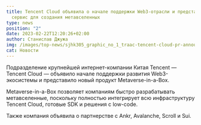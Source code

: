```yaml
---
title: Tencent Cloud объявила о начале поддержки Web3-отрасли и представила
  сервис для создания метавселенных
type: news
position: "2"
date: 2023-02-22T12:20:26+02:00
author: Станислав Джужа
img: /images/top-news/sjhk305_graphic_no_1_traac-tencent-cloud-pr-announcement-in-social-media-1-.jpg
cat: Новости
---
```

Подразделение крупнейшей интернет-компании Китая Tencent — Tencent Cloud — объявило начале поддержки развития Web3-экосистемы и представило новый продукт Metaverse-in-a-Box.

Metaverse-in-a-Box позволяет компаниям быстро разрабатывать метавселенные, поскольку полностью интегрирует всю инфраструктуру Tencent Cloud, готовые SDK и решения с low-code.

Также компания объявила о партнерстве с Ankr, Avalanche, Scroll и Sui.